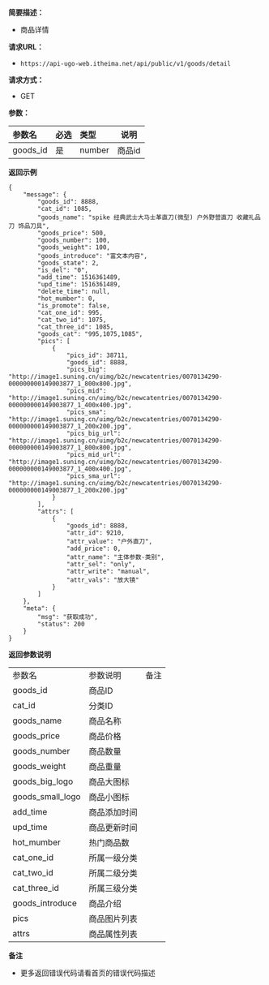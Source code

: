 
​    
**简要描述：** 

- 商品详情

**请求URL：** 
- ` https://api-ugo-web.itheima.net/api/public/v1/goods/detail `

**请求方式：**
- GET

**参数：** 

|参数名|必选|类型|说明|
|:----    |:---|:----- |-----   |
|goods_id |是  |number |商品id   |

 **返回示例**

``` 
{
    "message": {
        "goods_id": 8888,
        "cat_id": 1085,
        "goods_name": "spike 经典武士大马士革直刀(微型) 户外野营直刀 收藏礼品刀 饰品刀具",
        "goods_price": 500,
        "goods_number": 100,
        "goods_weight": 100,
        "goods_introduce": "富文本内容",
        "goods_state": 2,
        "is_del": "0",
        "add_time": 1516361489,
        "upd_time": 1516361489,
        "delete_time": null,
        "hot_mumber": 0,
        "is_promote": false,
        "cat_one_id": 995,
        "cat_two_id": 1075,
        "cat_three_id": 1085,
        "goods_cat": "995,1075,1085",
        "pics": [
            {
                "pics_id": 38711,
                "goods_id": 8888,
                "pics_big": "http://image1.suning.cn/uimg/b2c/newcatentries/0070134290-000000000149003877_1_800x800.jpg",
                "pics_mid": "http://image1.suning.cn/uimg/b2c/newcatentries/0070134290-000000000149003877_1_400x400.jpg",
                "pics_sma": "http://image1.suning.cn/uimg/b2c/newcatentries/0070134290-000000000149003877_1_200x200.jpg",
                "pics_big_url": "http://image1.suning.cn/uimg/b2c/newcatentries/0070134290-000000000149003877_1_800x800.jpg",
                "pics_mid_url": "http://image1.suning.cn/uimg/b2c/newcatentries/0070134290-000000000149003877_1_400x400.jpg",
                "pics_sma_url": "http://image1.suning.cn/uimg/b2c/newcatentries/0070134290-000000000149003877_1_200x200.jpg"
            }
        ],
        "attrs": [
            {
                "goods_id": 8888,
                "attr_id": 9210,
                "attr_value": "户外直刀",
                "add_price": 0,
                "attr_name": "主体参数-类别",
                "attr_sel": "only",
                "attr_write": "manual",
                "attr_vals": "放大镜"
            }
        ]
    },
    "meta": {
        "msg": "获取成功",
        "status": 200
    }
}
```

 **返回参数说明** 

|                  |              |      |
| ---------------- | ------------ | ---- |
| 参数名           | 参数说明     | 备注 |
| goods_id         | 商品ID       |      |
| cat_id           | 分类ID       |      |
| goods_name       | 商品名称     |      |
| goods_price      | 商品价格     |      |
| goods_number     | 商品数量     |      |
| goods_weight     | 商品重量     |      |
| goods_big_logo   | 商品大图标   |      |
| goods_small_logo | 商品小图标   |      |
| add_time         | 商品添加时间 |      |
| upd_time         | 商品更新时间 |      |
| hot_mumber       | 热门商品数   |      |
| cat_one_id       | 所属一级分类 |      |
| cat_two_id       | 所属二级分类 |      |
| cat_three_id     | 所属三级分类 |      |
| goods_introduce  | 商品介绍     |      |
| pics             | 商品图片列表 |      |
| attrs            | 商品属性列表 |      |

 **备注** 

- 更多返回错误代码请看首页的错误代码描述


